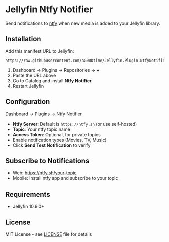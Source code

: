 # Jellyfin Ntfy Notifier

Send notifications to [ntfy](https://ntfy.sh) when new media is added to your Jellyfin library.

## Installation

Add this manifest URL to Jellyfin:

```
https://raw.githubusercontent.com/aG00Dtime/Jellyfin.Plugin.NtfyNotifier/main/manifest.json
```

1. Dashboard → Plugins → Repositories → **+**
2. Paste the URL above
3. Go to Catalog and install **Ntfy Notifier**
4. Restart Jellyfin

## Configuration

Dashboard → Plugins → Ntfy Notifier

- **Ntfy Server**: Default is `https://ntfy.sh` (or use self-hosted)
- **Topic**: Your ntfy topic name
- **Access Token**: Optional, for private topics
- Enable notification types (Movies, TV, Music)
- Click **Send Test Notification** to verify

## Subscribe to Notifications

- Web: https://ntfy.sh/your-topic
- Mobile: Install ntfy app and subscribe to your topic

## Requirements

- Jellyfin 10.9.0+

## License

MIT License - see [LICENSE](LICENSE) file for details
